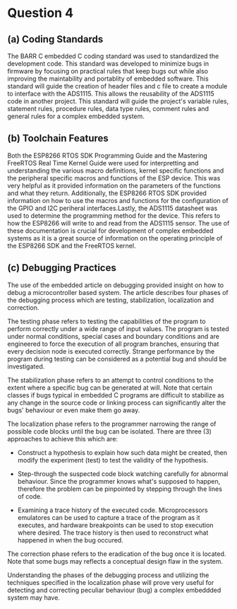 # Question 4

## (a) Coding Standards

The BARR C embedded C coding standard was used to standardized the development code. This standard was developed to minimize bugs in firmware by focusing on practical rules that keep bugs out while also improving the maintability and portablity of embedded software. This standard will guide the creation of header files and c file to create a module to interface with the ADS1115. This allows the reusability of the ADS1115 code in another project. This standard will guide the project's variable rules, statement rules, procedure rules, data type rules, comment rules and general rules for a complex embedded system. 

## (b) Toolchain Features

Both the ESP8266 RTOS SDK Programming Guide and the Mastering FreeRTOS Real Time Kernel Guide were used for interpretting and understanding the various macro definitions, kernel specific functions and the peripheral specific macros and functions of the ESP device. This was very helpful as it provided information on the parameters of the functions and what they return. Additionally, the ESP8266 RTOS SDK provided information on how to use the macros and functions for the configuration of the GPIO and I2C periheral interfaces.Lastly, the ADS1115 datasheet was used to determine the programming method for the device. This refers to how the ESP8266 will write to and read from the ADS1115 sensor. The use of these documentation is crucial for development of complex embedded systems as it is a great source of information on the operating principle of the ESP8266 SDK and the FreeRTOS kernel.  

## (c) Debugging Practices

The use of the embedded article on debugging provided insight on how to debug a microcontroller based system. The article describes four phases of the debugging process which are testing, stabilization, localization and correction.

The testing phase refers to testing the capabilities of the program to perform correctly under a wide range of input values. 
The program is tested under normal conditions, special cases and boundary conditions and are engineered to force the execution of all program branches, ensuring that every decision node is executed correctly. Strange performance by the program during testing can be considered as a potential bug and should be investigated.

The stabilization phase refers to an attempt to control conditions to the extent where a specific bug can be generated at will.
Note that certain classes if bugs typical in embedded C programs are difficult to stabilize as any change in the source code or linking process can significantly alter the bugs' behaviour or even make them go away.

The localization phase refers to the programmer narrowing the range of possible code blocks until the bug can be isolated. There are three (3) approaches to achieve this which are:

- Construct a hypothesis to explain how such data might be created, then modify the experiment (test) to test the validity of the hypothesis.

-  Step-through the suspected code block watching carefully for abnormal behaviour. Since the programmer knows what's supposed to happen, therefore the problem can be pinpointed by stepping through the lines of code.

- Examining a trace history of the executed code. Microprocessors emulatores can be used to capture a trace of the program as it executes, and hardware breakpoints can be used to stop execution where desired. The trace history is then used to reconstruct what happened in when the bug occured.

The correction phase refers to the eradication of the bug once it is located. Note that some bugs may reflects a conceptual design flaw in the system. 

Understanding the phases of the debugging process and utilizing the techniques specified in the localization phase will prove very useful for detecting and correcting peculiar behaviour (bug) a complex embeddded system may have. 
